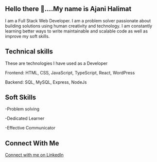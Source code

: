 ## Hello there 👋....My name is Ajani Halimat

I am a Full Stack Web Developer. I am a problem solver passionate about building solutions using human creativity and technology. I am constantly learning better ways to write maintainable and scalable code as well as improve my soft skills.

## Technical skills

These are technologies I have used as a Developer

Frontend: HTML, CSS, JavaScript, TypeScript, React, WordPress

Backend: SQL, MySQL, Express, NodeJs

## Soft Skills

-Problem solving

-Dedicated Learner

-Effective Communicator    

## Connect With Me

[Connect with me on LinkedIn](https://www.linkedin.com/in/halimat-ajani-7a914925b/)

